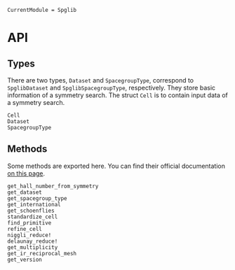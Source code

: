 ```@meta
CurrentModule = Spglib
```

# API

## Types

There are two types, `Dataset` and `SpacegroupType`, correspond to `SpglibDataset`
and `SpglibSpacegroupType`, respectively. They store basic information of a symmetry search.
The struct `Cell` is to contain input data of a symmetry search.

```@docs
Cell
Dataset
SpacegroupType
```

## Methods

Some methods are exported here.
You can find their official documentation [on this page](https://spglib.github.io/spglib/api.html).

```@docs
get_hall_number_from_symmetry
get_dataset
get_spacegroup_type
get_international
get_schoenflies
standardize_cell
find_primitive
refine_cell
niggli_reduce!
delaunay_reduce!
get_multiplicity
get_ir_reciprocal_mesh
get_version
```
